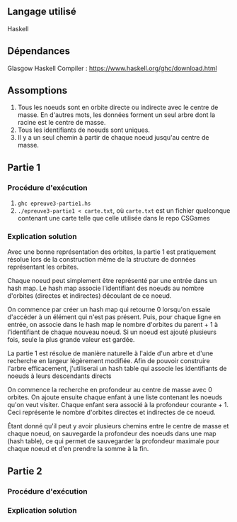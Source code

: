 ## Langage utilisé

Haskell

## Dépendances

Glasgow Haskell Compiler : https://www.haskell.org/ghc/download.html

## Assomptions

1. Tous les noeuds sont en orbite directe ou indirecte avec le centre de
   masse. En d'autres mots, les données forment un seul arbre dont la racine
   est le centre de masse.
2. Tous les identifiants de noeuds sont uniques.
3. Il y a un seul chemin à partir de chaque noeud jusqu'au centre de masse.

## Partie 1

### Procédure d'exécution

1. `ghc epreuve3-partie1.hs`
2. `./epreuve3-partie1 < carte.txt`, où `carte.txt` est un fichier quelconque
   contenant une carte telle que celle utilisée dans le repo CSGames

### Explication solution

Avec une bonne représentation des orbites, la partie 1 est pratiquement
résolue lors de la construction même de la structure de données représentant
les orbites.

Chaque noeud peut simplement être représenté par une entrée dans un hash map.
Le hash map associe l'identifiant des noeuds au nombre d'orbites (directes et
indirectes) découlant de ce noeud.

On commence par créer un hash map qui retourne 0 lorsqu'on essaie d'accéder à
un élément qui n'est pas présent. Puis, pour chaque ligne en entrée, on
associe dans le hash map le nombre d'orbites du parent + 1 à l'identifiant de
chaque nouveau noeud. Si un noeud est ajouté plusieurs fois, seule la plus
grande valeur est gardée.

La partie 1 est résolue de manière naturelle à l'aide d'un arbre et d'une
recherche en largeur légèrement modifiée. Afin de pouvoir construire l'arbre
efficacement, j'utiliserai un hash table qui associe les identifiants de
noeuds à leurs descendants directs

On commence la recherche en profondeur au centre de masse avec 0 orbites. On
ajoute ensuite chaque enfant à une liste contenant les noeuds qu'on veut
visiter. Chaque enfant sera associé à la profondeur courante + 1. Ceci
représente le nombre d'orbites directes et indirectes de ce noeud.

Étant donné qu'il peut y avoir plusieurs chemins entre le centre de masse et
chaque noeud, on sauvegarde la profondeur des noeuds dans une map (hash
table), ce qui permet de sauvegarder la profondeur maximale pour chaque noeud
et d'en prendre la somme à la fin.

## Partie 2

### Procédure d'exécution

### Explication solution